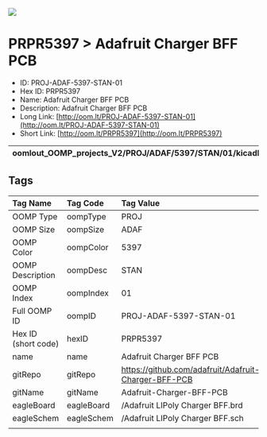 


  
![][im]
# PRPR5397 > Adafruit Charger BFF PCB

- ID: PROJ-ADAF-5397-STAN-01
- Hex ID: PRPR5397
- Name: Adafruit Charger BFF PCB
- Description: Adafruit Charger BFF PCB
- Long Link: [http://oom.lt/PROJ-ADAF-5397-STAN-01](http://oom.lt/PROJ-ADAF-5397-STAN-01)
- Short Link: [http://oom.lt/PRPR5397](http://oom.lt/PRPR5397)
  

|oomlout_OOMP_projects_V2/PROJ/ADAF/5397/STAN/01/kicadPcb3dFront.png|oomlout_OOMP_projects_V2/PROJ/ADAF/5397/STAN/01/kicadPcb3dBack.png|oomlout_OOMP_projects_V2/PROJ/ADAF/5397/STAN/01/kicadPcb3d.png||
| :---: | :---: | :---: | :---: |

## Tags
  

|Tag Name|Tag Code|Tag Value|
| :--- | :--- | :--- |
|OOMP Type|oompType|PROJ|
|OOMP Size|oompSize|ADAF|
|OOMP Color|oompColor|5397|
|OOMP Description|oompDesc|STAN|
|OOMP Index|oompIndex|01|
|Full OOMP ID|oompID|PROJ-ADAF-5397-STAN-01|
|Hex ID (short code)|hexID|PRPR5397|
|name|name|Adafruit Charger BFF PCB|
|gitRepo|gitRepo|https://github.com/adafruit/Adafruit-Charger-BFF-PCB|
|gitName|gitName|Adafruit-Charger-BFF-PCB|
|eagleBoard|eagleBoard|/Adafruit LIPoly Charger BFF.brd|
|eagleSchem|eagleSchem|/Adafruit LIPoly Charger BFF.sch|
||||



[im]: PROJ/ADAF/5397/STAN/01/kicadPcb3d_450.png
